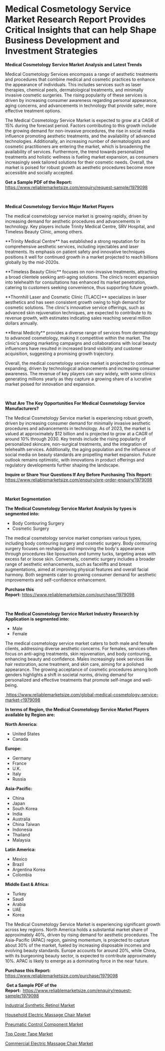 <p><h1>Medical Cosmetology Service Market Research Report Provides Critical Insights that can help Shape Business Development and Investment Strategies</h1></p><p><strong>Medical Cosmetology Service Market Analysis and Latest Trends</strong></p>
<p><p>Medical Cosmetology Services encompass a range of aesthetic treatments and procedures that combine medical and cosmetic practices to enhance the appearance of individuals. This includes services such as laser therapies, chemical peels, dermatological treatments, and minimally invasive cosmetic surgeries. The rising popularity of these services is driven by increasing consumer awareness regarding personal appearance, aging concerns, and advancements in technology that provide safer, more effective treatment options.</p><p>The Medical Cosmetology Service Market is expected to grow at a CAGR of 15% during the forecast period. Factors contributing to this growth include the growing demand for non-invasive procedures, the rise in social media influence promoting aesthetic treatments, and the availability of advanced technologies. Additionally, an increasing number of dermatologists and cosmetic practitioners are entering the market, which is broadening the availability of services. Furthermore, the trend towards personalized treatments and holistic wellness is fueling market expansion, as consumers increasingly seek tailored solutions for their cosmetic needs. Overall, the market is poised for robust growth as aesthetic procedures become more accessible and socially accepted.</p></p>
<p><strong>Get a Sample PDF of the Report:&nbsp;</strong> <a href="https://www.reliablemarketsize.com/enquiry/request-sample/1979098?utm_campaign=1143&utm_medium=2&utm_source=Github&utm_content=ia&utm_term=28032025&utm_id=medical-cosmetology-service">https://www.reliablemarketsize.com/enquiry/request-sample/1979098</a></p>
<p>&nbsp;</p>
<p><strong>Medical Cosmetology Service Major Market Players</strong></p>
<p><p>The medical cosmetology service market is growing rapidly, driven by increasing demand for aesthetic procedures and advancements in technology. Key players include Trinity Medical Centre, SRV Hospital, and Timeless Beauty Clinic, among others.</p><p>**Trinity Medical Centre** has established a strong reputation for its comprehensive aesthetic services, including injectables and laser treatments. Its emphasis on patient safety and innovative techniques positions it well for continued growth in a market projected to reach billions globally by the mid-2020s.</p><p>**Timeless Beauty Clinic** focuses on non-invasive treatments, attracting a broad clientele seeking anti-aging solutions. The clinic’s recent expansion into telehealth for consultations has enhanced its market penetration, catering to customers seeking convenience, thus supporting future growth.</p><p>**Thornhill Laser and Cosmetic Clinic (TLACC)** specializes in laser aesthetics and has seen consistent growth owing to high demand for cosmetic solutions. The clinic's innovative service offerings, such as advanced skin rejuvenation techniques, are expected to contribute to its revenue growth, with estimates indicating sales reaching several million dollars annually.</p><p>**Renai Medicity** provides a diverse range of services from dermatology to advanced cosmetology, making it competitive within the market. The clinic's ongoing marketing campaigns and collaborations with local beauty influencers have resulted in increased brand visibility and customer acquisition, suggesting a promising growth trajectory.</p><p>Overall, the medical cosmetology service market is projected to continue expanding, driven by technological advancements and increasing consumer awareness. The revenue of key players can vary widely, with some clinics generating millions yearly as they capture a growing share of a lucrative market poised for innovation and expansion.</p></p>
<p>&nbsp;</p>
<p><strong>What Are The Key Opportunities For Medical Cosmetology Service Manufacturers?</strong></p>
<p><p>The Medical Cosmetology Service market is experiencing robust growth, driven by increasing consumer demand for minimally invasive aesthetic procedures and advancements in technology. As of 2023, the market is valued at approximately $12 billion and is projected to grow at a CAGR of around 10% through 2030. Key trends include the rising popularity of personalized skincare, non-surgical treatments, and the integration of telehealth services. Additionally, the aging population and the influence of social media on beauty standards are propelling market expansion. Future outlook remains optimistic, with innovations in product offerings and regulatory developments further shaping the landscape.</p></p>
<p><strong>Inquire or Share Your Questions If Any Before Purchasing This Report:</strong> <a href="https://www.reliablemarketsize.com/enquiry/pre-order-enquiry/1979098?utm_campaign=1143&utm_medium=2&utm_source=Github&utm_content=ia&utm_term=28032025&utm_id=medical-cosmetology-service">https://www.reliablemarketsize.com/enquiry/pre-order-enquiry/1979098</a></p>
<p>&nbsp;</p>
<p><strong>Market Segmentation</strong></p>
<p><strong>The Medical Cosmetology Service Market Analysis by types is segmented into:</strong></p>
<p><ul><li>Body Contouring Surgery</li><li>Cosmetic Surgery</li></ul></p>
<p><p>The medical cosmetology service market comprises various types, including body contouring surgery and cosmetic surgery. Body contouring surgery focuses on reshaping and improving the body's appearance through procedures like liposuction and tummy tucks, targeting areas with excess fat or loose skin. Conversely, cosmetic surgery includes a broader range of aesthetic enhancements, such as facelifts and breast augmentations, aimed at improving physical features and overall facial harmony. Both segments cater to growing consumer demand for aesthetic improvements and self-confidence enhancement.</p></p>
<p><strong>Purchase this Report:&nbsp;</strong><a href="https://www.reliablemarketsize.com/purchase/1979098?utm_campaign=1143&utm_medium=2&utm_source=Github&utm_content=ia&utm_term=28032025&utm_id=medical-cosmetology-service">https://www.reliablemarketsize.com/purchase/1979098</a></p>
<p>&nbsp;</p>
<p><strong>The Medical Cosmetology Service Market Industry Research by Application is segmented into:</strong></p>
<p><ul><li>Male</li><li>Female</li></ul></p>
<p><p>The medical cosmetology service market caters to both male and female clients, addressing diverse aesthetic concerns. For females, services often focus on anti-aging treatments, skin rejuvenation, and body contouring, enhancing beauty and confidence. Males increasingly seek services like hair restoration, acne treatment, and skin care, aiming for a polished appearance. The growing acceptance of cosmetic procedures among both genders highlights a shift in societal norms, driving demand for personalized and effective treatments that promote self-image and well-being.</p></p>
<p><a href="https://www.reliablemarketsize.com/global-medical-cosmetology-service-market-r1979098?utm_campaign=1143&utm_medium=2&utm_source=Github&utm_content=ia&utm_term=28032025&utm_id=medical-cosmetology-service">&nbsp;https://www.reliablemarketsize.com/global-medical-cosmetology-service-market-r1979098</a></p>
<p><strong>In terms of Region, the Medical Cosmetology Service Market Players available by Region are:</strong></p>
<p>
    <p> <strong> North America: </strong>
        <ul>
            <li>United States</li>
            <li>Canada</li>
        </ul>
        </p> 
    <p> <strong> Europe: </strong>
        <ul>
            <li>Germany</li>
            <li>France</li>
            <li>U.K.</li>
            <li>Italy</li>
            <li>Russia</li>
        </ul>
        </p> 
    <p> <strong> Asia-Pacific: </strong>
        <ul>
            <li>China</li>
            <li>Japan</li>
            <li>South Korea</li>
            <li>India</li>
            <li>Australia</li>
            <li>China Taiwan</li>
            <li>Indonesia</li>
            <li>Thailand</li>
            <li>Malaysia</li>
        </ul>
        </p> 
    <p> <strong> Latin America: </strong>
        <ul>
            <li>Mexico</li>
            <li>Brazil</li>
            <li>Argentina Korea</li>
            <li>Colombia</li>
        </ul>
        </p> 
    <p> <strong> Middle East & Africa: </strong>
        <ul>
            <li>Turkey</li>
            <li>Saudi</li>
            <li>Arabia</li>
            <li>UAE</li>
            <li>Korea</li>
        </ul>
    </p>
    </p>
<p><p>The Medical Cosmetology Service Market is experiencing significant growth across key regions. North America holds a substantial market share of approximately 40%, driven by rising demand for aesthetic procedures. The Asia-Pacific (APAC) region, gaining momentum, is projected to capture about 30% of the market, fueled by increasing disposable incomes and evolving beauty standards. Europe accounts for around 20%, while China, with its burgeoning beauty sector, is expected to contribute approximately 10%. APAC is likely to emerge as a dominating force in the near future.</p></p>
<p><strong>Purchase this Report: </strong><a href="https://www.reliablemarketsize.com/purchase/1979098?utm_campaign=1143&utm_medium=2&utm_source=Github&utm_content=ia&utm_term=28032025&utm_id=medical-cosmetology-service">https://www.reliablemarketsize.com/purchase/1979098</a></p>
<p>&nbsp;<strong>Get a Sample PDF of the Report:&nbsp;&nbsp;</strong><a href="https://www.reliablemarketsize.com/enquiry/request-sample/1979098?utm_campaign=1143&utm_medium=2&utm_source=Github&utm_content=ia&utm_term=28032025&utm_id=medical-cosmetology-service">https://www.reliablemarketsize.com/enquiry/request-sample/1979098</a></p>
<p><strong></strong></p>
<p><p><a href="https://github.com/catlowdarcys/Market-Research-Report-List-1/blob/main/industrial-synthetic-retinol-market.md?utm_campaign=1143&utm_medium=2&utm_source=Github&utm_content=ia&utm_term=28032025&utm_id=medical-cosmetology-service">Industrial Synthetic Retinol Market</a></p><p><a href="https://github.com/stohllaackdw/Market-Research-Report-List-1/blob/main/household-electric-massage-chair-market.md?utm_campaign=1143&utm_medium=2&utm_source=Github&utm_content=ia&utm_term=28032025&utm_id=medical-cosmetology-service">Household Electric Massage Chair Market</a></p><p><a href="https://github.com/bramsklizas/Market-Research-Report-List-1/blob/main/pneumatic-control-component-market.md?utm_campaign=1143&utm_medium=2&utm_source=Github&utm_content=ia&utm_term=28032025&utm_id=medical-cosmetology-service">Pneumatic Control Component Market</a></p><p><a href="https://github.com/ridchycarlas/Market-Research-Report-List-1/blob/main/top-cover-tape-market.md?utm_campaign=1143&utm_medium=2&utm_source=Github&utm_content=ia&utm_term=28032025&utm_id=medical-cosmetology-service">Top Cover Tape Market</a></p><p><a href="https://github.com/fabinbuddygc/Market-Research-Report-List-1/blob/main/commercial-electric-massage-chair-market.md?utm_campaign=1143&utm_medium=2&utm_source=Github&utm_content=ia&utm_term=28032025&utm_id=medical-cosmetology-service">Commercial Electric Massage Chair Market</a></p></p>